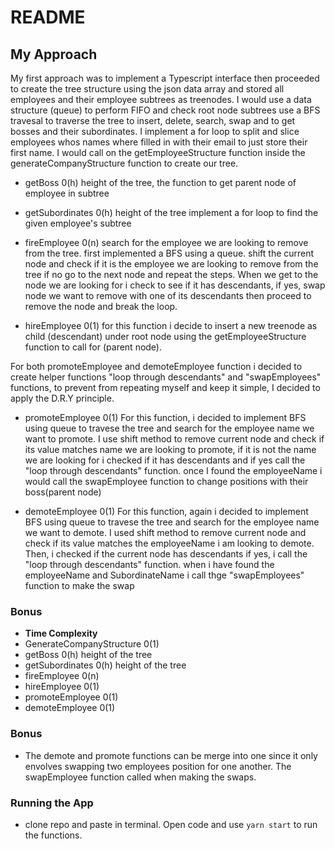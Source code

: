 # README

## My Approach
My first approach was to implement a Typescript interface then proceeded to create the tree structure using the json data array and stored all employees and their employee subtrees as treenodes. I would use a data structure (queue) to perform FIFO and check root node subtrees use a BFS travesal to traverse the tree to insert, delete, search, swap and to get bosses and their subordinates. I implement a for loop to split and slice employees whos names where filled in with their email to just store their first name. I would call on the getEmployeeStructure function inside the generateCompanyStructure function to create our tree.


- getBoss 0(h)  height of the tree, the function to get parent node of employee in subtree


- getSubordinates  0(h) height of the tree
implement a for loop to find the given employee's subtree

- fireEmployee 0(n) 
search for the employee we are looking to remove from the tree.
first implemented a BFS using a queue. shift the current node and check if it is the employee we are looking to remove from the tree if no go to the next node and repeat the steps. When we get to the node we are looking for i check to see if it has  descendants, if yes, swap node we want to remove with one of its descendants then proceed to remove the node and break the loop.

- hireEmployee 0(1)
    for this function i decide to insert a new treenode as child (descendant) under root node using the getEmployeeStructure function to call for (parent node). 


For both promoteEmployee and demoteEmployee function i decided to create helper functions "loop through descendants" and "swapEmployees" functions, to prevent from repeating myself and keep it simple, I decided to apply the D.R.Y principle. 

- promoteEmployee 0(1)
For this function, i decided to implement BFS using queue to travese the tree and search for the employee name we want to promote. I use shift method to remove current node and check if its value matches name we are looking to promote, if it is not the name we are looking for i checked if it has descendants and if yes call the "loop through descendants" function. once I found the employeeName i would call the swapEmployee function to change positions with their boss(parent node) 

- demoteEmployee 0(1)
For this function, again i decided to implement BFS using queue to travese the tree and search for the employee name we want to demote. I used shift method to remove current node and check if its value matches the employeeName i am looking to demote. Then, i checked if the current node has descendants if yes, i call the "loop through descendants" function.  when i have found the employeeName and SubordinateName i call thge "swapEmployees" function to make the swap

### Bonus
- **Time Complexity**
- GenerateCompanyStructure 0(1)
- getBoss 0(h)  height of the tree 
- getSubordinates  0(h) height of the tree
- fireEmployee 0(n) 
- hireEmployee 0(1)
- promoteEmployee 0(1)
- demoteEmployee 0(1)

### Bonus
- The demote and promote functions can be merge into one since it only envolves swapping two employees position for one another. The swapEmployee function called when making the swaps.

### Running the App
- clone repo and paste in terminal. Open code and use `yarn start` to run the functions.
